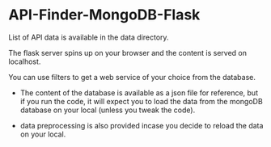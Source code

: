 # API-Finder-MongoDB-Flask

List of API data is available in the data directory.


The flask server spins up on your browser and the content is served on localhost.


You can use filters to get a web service of your choice from the database.


- The content of the database is available as a json file for reference, but if you run the code, it will expect you to load the data from the mongoDB database on your local (unless you tweak the code).

- data preprocessing is also provided incase you decide to reload the data on your local.
